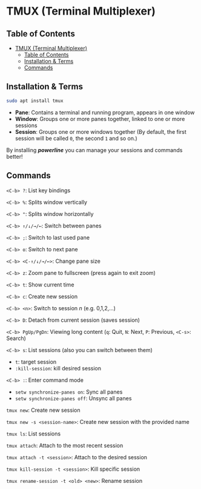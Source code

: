 # TMUX (Terminal Multiplexer)

## Table of Contents

- [TMUX (Terminal Multiplexer)](#tmux-terminal-multiplexer)
  - [Table of Contents](#table-of-contents)
  - [Installation \& Terms](#installation--terms)
  - [Commands](#commands)

## Installation & Terms

```sh
sudo apt install tmux
```

- **Pane**: Contains a terminal and running program, appears in one window
- **Window**: Groups one or more panes together, linked to one or more sessions
- **Session**: Groups one or more windows together (By default, the first session will be called `0`, the second `1` and so on.)

By installing **_powerline_** you can manage your sessions and commands better!

## Commands

`<C-b> ?`: List key bindings

`<C-b> %`: Splits window vertically

`<C-b> "`: Splits window horizontally

`<C-b> ↑/↓/→/←`: Switch between panes

`<C-b> ;`: Switch to last used pane

`<C-b> o`: Switch to next pane

`<C-b> <C-↑/↓/→/←>`: Change pane size

`<C-b> z`: Zoom pane to fullscreen (press again to exit zoom)

`<C-b> t`: Show current time

`<C-b> c`: Create new session

`<C-b> <n>`: Switch to session _n_ (e.g. 0,1,2,...)

`<C-b> D`: Detach from current session (saves session)

`<C-b> PgUp/PgDn`: Viewing long content (`q`: Quit, `N`: Next, `P`: Previous, `<C-s>`: Search)

`<C-b> s`: List sessions (also you can switch between them)

- `t`: target session
- `:kill-session`: kill desired session

`<C-b> :`: Enter command mode

- `setw synchronize-panes on`: Sync all panes
- `setw synchronize-panes off`: Unsync all panes

`tmux new`: Create new session

`tmux new -s <session-name>`: Create new session with the provided name

`tmux ls`: List sessions

`tmux attach`: Attach to the most recent session

`tmux attach -t <session>`: Attach to the desired session

`tmux kill-session -t <session>`: Kill specific session

`tmux rename-session -t <old> <new>`: Rename session
